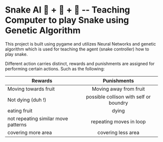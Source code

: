 # Snake AI 🐍 + 🤖 + 🍎 -- Teaching Computer to play Snake using Genetic Algorithm

This project is built using pygame and utilizes Neural Networks and genetic algorithm which is used for teaching the agent (snake controller)
how to play snake.

Different action carries distinct, rewards and punishments are assigned for performing certain actions. Such as the following:

| Rewards   | Punishments | 
|----------|:-------------:|
| Moving towards fruit |  Moving away from fruit |
| Not dying (duh !) |    possible collison with self or boundry  |
| eating fruit | dying |
| not repeating similar move patterns| repeating moves in loop|
|covering more area| covering less area|
